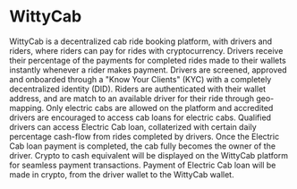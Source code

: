# WittyCab
WittyCab is a decentralized cab ride booking platform, with drivers and riders, where riders can pay for rides with cryptocurrency.
Drivers receive their percentage of the payments for completed rides made to their wallets instantly whenever a rider makes payment.
Drivers are screened, approved and onboarded through a "Know Your Clients" (KYC) with a completely decentralized identity (DID).
Riders are authenticated with their wallet address, and are match to an available driver for their ride through geo-mapping.
Only electric cabs are allowed on the platform and accredited drivers are encouraged to access cab loans for electric cabs.
Qualified drivers can access Electric Cab loan, collaterized with certain daily percentage cash-flow from rides completed by drivers.
Once the Electric Cab loan payment is completed, the cab fully becomes the owner of the driver.
Crypto to cash equivalent will be displayed on the WittyCab platform for seamless payment transactions.
Payment of Electric Cab loan will be made in crypto, from the driver wallet to the WittyCab wallet.